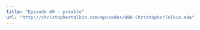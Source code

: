 ```yaml
---
title: "Episode #0 - preable"
url: "http://christophertalkin.com/episodes/000-ChristopherTalkin.m4a"
---
```

